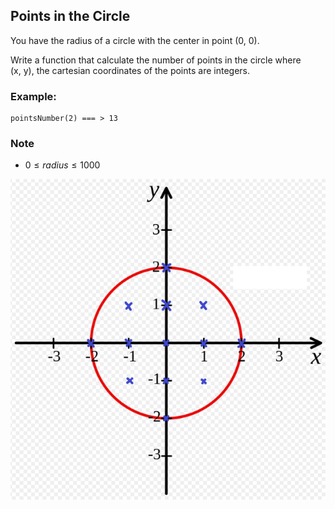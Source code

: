 ## Points in the Circle

You have the radius of a circle with the center in point (0, 0).  

Write a function that calculate the number of points in the circle where  
(x, y), the cartesian coordinates of the points are integers.  

### Example:
    pointsNumber(2) === > 13

### Note
* $0 \le radius \le 1000$

![pic](./pic.png)